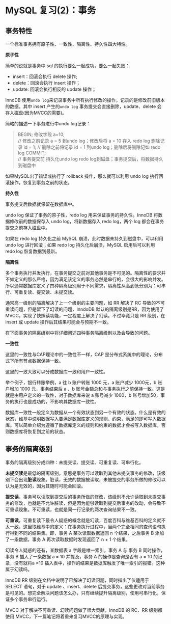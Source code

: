 # MySQL 复习(2)：事务

## 事务特性

一个标准事务拥有原子性、一致性、隔离性、持久性四大特性。

**原子性**

简单的说就是事务中 sql 的执行要么一起成功，要么一起失败：

- insert：回滚会执行 delete 操作;
- delete：回滚会执行 insert 操作；
- update: 回滚会执行相反的 update 操作；

InnoDB 使用`undo log`来记录事务中所有执行修改的操作，记录的是修改前旧版本的数据。其中 insert 产生的`undo log` 事务提交会直接删除，update、delete 会存入磁盘(因为MVCC的需要)。

简略的描述一下事务进行中undo log记录：

> BEGIN;
> 修改字段 a=10;   
> // 修改之前记录 a = 5 到undo log；修改后将 a = 10 存入 redo log
> 删除记录 id = 1; 
> // 删除之前将记录 id = 1 到undo log；删除后将删除记如 redo log
> COMMIT;    
> // 事务提交前 持久化undo log redo log到磁盘；事务提交后，将数据持久到磁盘中

如果MySQL出了错误或执行了 rollback 操作，那么就可以利用 undo log 执行回滚操作，恢复到事务之前的状态。

**持久性**

事务提交后数据就保留在数据库中。

undo log 保证了事务的原子性，redo log 用来保证事务的持久性。InnoDB 将数据修改前的数据保存入 undo log，将新数据存入 redo log，两个 log 都会在事务提交之前存入磁盘中。

如果在 redo log 持久化之前 MySQL 崩溃，此时数据未持久到磁盘中，可以利用 undo log 进行回滚；如果 redo log 持久化后崩溃，MySQL 启用后可以利用 redo log 恢复数据到最新。

**隔离性**

多个事务执行并发执行，在事务提交之前对其他事务是不可见的。隔离性的要求并不如定义的那么严格，因为满足该定义的事务必然是串行的，会很大的影响并发。所以通常数据库定义了四种隔离级别用于不同需求，隔离性从高到低分别为：可串行、可重复读、提交读、未提交读。

通常高一级别的隔离解决了上一个级别的主要问题，如 RR 解决了 RC 导致的不可重读问题，但是留下了幻读的问题，InndoDB 默认的隔离级别是RR，因为使用了 MVCC，实现了快照读功能，一定程度上解决了幻读。不过毕竟只是 RR 级别，在 insert 或 update 操作后其结果可能会与预期不一致。

在下面事务的隔离级别中将详细阐述四种事务隔离级别以及会导致的问题。

**一致性**

这里的一致性与CAP理论中的一致性不一样，CAP 是分布式系统中的理论，分布式下所有节点数据保持一致。

这里的一致大致可以分成数据库一致和用户一致性。

举个例子，银行转账举例，a 往 b 账户转账 1000 元，a 账户减少 1000元，b 账户增加 1000 元，事务结束后 a 、b 账号金额总和与事务执行之前保持一致。这是就是由用户定义的一致性，对于数据库来说 a 账号减少 1000，b 账号增加50，事务的执行也是成功的，不影响其数据库一致性。

数据库一致性一般定义为数据从一个有效状态到另一个有效的状态。什么是有效的状态，维基中说明数据写入要满足数据库定义的规则、约束，满足的即可写入数据库。可以简单介绍为遵循了数据库定义的规则和约束的数据才会被写入数据库，否则数据库将恢复到之前的状态。

## 事务的隔离级别

事务的隔离级别分成四种：未提交读、提交读、可重复读、可串行化。

**未提交读**是最低的隔离级别，意思是事务可以读取到其他未提交事务的修改，该级别下会出现**脏读**现象。脏读，无效的数据被读取，未被提交的事务所做的修改可以认为是无效的，因为其随时可能会回滚。

**提交读**，事务可以读取到提交后的事务所做的修改，该级别不允许读取到未提交事务的修改，也就是不允许脏读，但是因为能够读取到提交后事务的改动，会导致不可重读现象。不可重读，也就是同一行记录的两次查询结果不一致。

**可重读**，可重复读下最令人疑惑的概念就是幻读，百度百科与维基百科的定义就不太一致，这里取维基中的定义：在事务执行过程中，当两个完全相同的查询语句执行得到不同的结果集。即，事务 A 某次读取数据返回 n 个结果，之后事务 B 添加了一条数据，事务 A 再次读取数据时发现返回了 n + 1 个结果。

幻读令人疑惑的还有，某数据表 a 字段是唯一索引，事务 A 与 事务 B 同时操作，事务 B 插入了一条数据 a = 10 并提及，事务 A 的操作是查询是否有 a = 10 的记录，没有就将a =10 插入表中，操作的结果是数据库触发了唯一索引的报错。这种属于幻读吗。

InnoDB RR 级别在文档中说明了已解决了幻读问题，同时指出了仅适用于 SELECT 语句，对于 update 、insert、delete 后提交事务，这些更改对当前事务是可见的。想完全解决问题该怎么办，只有继续提升隔离级别，使用可串行化，保证多个事务串行运行。

MVCC 对于解决不可重读、幻读问题做了很大贡献，InnoDB 的 RC、RR 级别都使用 MVCC，下一篇笔记将着重来复习MVCC的原理与实现。